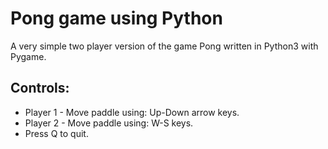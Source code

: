 # Pong game using Python

A very simple two player version of the game Pong written in Python3 with Pygame.

## Controls:
  * Player 1 - Move paddle using: Up-Down arrow keys.
  * Player 2 - Move paddle using: W-S keys.
  * Press Q to quit.
